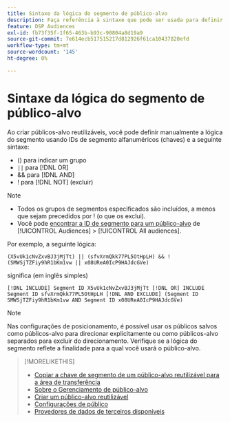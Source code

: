 ```yaml
---
title: Sintaxe da lógica do segmento de público-alvo
description: Faça referência à sintaxe que pode ser usada para definir a lógica dos segmentos de público-alvo.
feature: DSP Audiences
exl-id: fb73f35f-1f65-463b-b93c-90804a8d19a9
source-git-commit: 7e614ecb517515217d812926f61ca10437820efd
workflow-type: tm+mt
source-wordcount: '145'
ht-degree: 0%

---
```


# Sintaxe da lógica do segmento de público-alvo

Ao criar públicos-alvo reutilizáveis, você pode definir manualmente a lógica do segmento usando IDs de segmento alfanuméricos (chaves) e a seguinte sintaxe:

* () para indicar um grupo
* `||` para [!DNL OR] <!-- || escaped with backticks so Jenkins doesn't think it's a Markdown table -->
* &amp;&amp; para [!DNL AND]
* ! para [!DNL NOT] (excluir)

>[!NOTE]
>
>* Todos os grupos de segmentos especificados são incluídos, a menos que sejam precedidos por ! (o que os exclui).
>* Você pode [encontrar a ID de segmento para um público-alvo](reusable-audience-clipboard.md) de [!UICONTROL Audiences] > [!UICONTROL All audiences].


Por exemplo, a seguinte lógica:

```
(X5vUk1cNvZxvBJ3jMjTt) || (sfvXrmQkk77PL5OtHpLH) && !(SMWSjTZFiy9hR1bKm1vw || x08UReA0IcP9HAJdcGVe)
```

significa (em inglês simples)

```
[!DNL INCLUDE] Segment ID X5vUk1cNvZxvBJ3jMjTt [!DNL OR] INCLUDE Segment ID sfvXrmQkk77PL5OtHpLH [!DNL AND EXCLUDE] (Segment ID SMWSjTZFiy9hR1bKm1vw AND Segment ID x08UReA0IcP9HAJdcGVe)
```

>[!NOTE]
>
>Nas configurações de posicionamento, é possível usar os públicos salvos como públicos-alvo para direcionar explicitamente ou como públicos-alvo separados para excluir do direcionamento. Verifique se a lógica do segmento reflete a finalidade para a qual você usará o público-alvo.

>[!MORELIKETHIS]
>
>* [Copiar a chave de segmento de um público-alvo reutilizável para a área de transferência](reusable-audience-clipboard.md)
>* [Sobre o Gerenciamento de público-alvo](audience-about.md)
>* [Criar um público-alvo reutilizável](reusable-audience-create.md)
>* [Configurações de público](audience-settings.md)
>* [Provedores de dados de terceiros disponíveis](third-party-data-providers.md)

